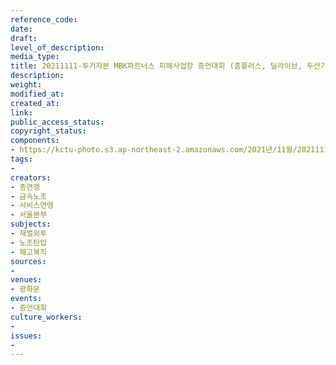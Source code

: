 ```yaml
---
reference_code: 
date: 
draft: 
level_of_description: 
media_type: 
title: 20211111-투기자본 MBK파트너스 피해사업장 증언대회 (홈플러스, 딜라이브, 두산기계공작, 코웨이)
description: 
weight: 
modified_at: 
created_at: 
link: 
public_access_status: 
copyright_status: 
components:
- https://kctu-photo.s3.ap-northeast-2.amazonaws.com/2021년/11월/20211111-투기자본+MBK파트너스+피해사업장+증언대회+(홈플러스,+딜라이브,+두산기계공작,+코웨이)/_1D20194.jpg
tags:
- 
creators:
- 총연맹
- 금속노조
- 서비스연맹
- 서울본부
subjects:
- 재벌외투
- 노조탄압
- 해고복직
sources:
- 
venues:
- 광화문
events:
- 증언대회
culture_workers:
- 
issues:
- 
---
```

